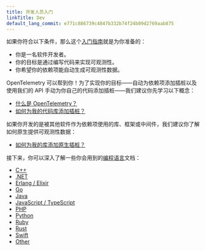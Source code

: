 ```yaml
---
title: 开发人员入门
linkTitle: Dev
default_lang_commit: e771c886739c4847b332b74f24b09d2769aab875
---
```


如果你符合以下条件，那么这个[入门指南](..)就是为你准备的：

- 你是一名软件开发者。
- 你的目标是通过编写代码来实现可观测性。
- 你希望你的依赖项能自动生成可观测性数据。

OpenTelemetry 可以帮到你！为了实现你的目标——自动为依赖项添加插桩以及使用我们的
API 手动为你自己的代码添加插桩——我们建议你先学习以下概念：

- [什么是 OpenTelemetry？](../../what-is-opentelemetry/)
- [如何为我的代码库添加插桩？](../../concepts/instrumentation/code-based/)

如果你开发的是被其他软件作为依赖项使用的库、框架或中间件，我们建议你了解如何原生提供可观测性数据：

- [如何为我的库添加原生插桩？](../../concepts/instrumentation/libraries/)

接下来，你可以深入了解一些你会用到的[编程语言](../../languages/)文档：

- [C++](../../languages/cpp/)
- [.NET](../../languages/dotnet/)
- [Erlang / Elixir](../../languages/erlang/)
- [Go](../../languages/go/)
- [Java](../../languages/java/)
- [JavaScript / TypeScript](../../languages/js/)
- [PHP](../../languages/php/)
- [Python](../../languages/python/)
- [Ruby](../../languages/ruby/)
- [Rust](../../languages/rust/)
- [Swift](../../languages/swift/)
- [Other](../../languages/other/)
